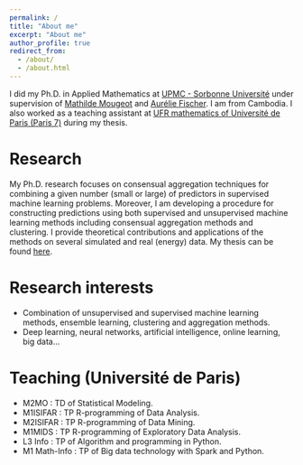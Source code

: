 ```yaml
---
permalink: /
title: "About me"
excerpt: "About me"
author_profile: true
redirect_from: 
  - /about/
  - /about.html
---
```


I did my Ph.D. in Applied Mathematics at [UPMC - Sorbonne Université](http://www.upmc.fr/en/) under supervision of [Mathilde Mougeot](https://sites.google.com/site/mougeotmathilde/) and [Aurélie Fischer](http://www.lpsm.paris/dw/doku.php?id=users:fischer:index). I am from Cambodia. I also worked as a teaching assistant at [UFR mathematics of Université de Paris (Paris 7)](https://www.math.univ-paris-diderot.fr/) during my thesis.
   
Research
======

My Ph.D. research focuses on consensual aggregation techniques for combining a given number (small or large) of predictors in supervised machine learning problems. Moreover, I am developing a procedure for constructing predictions using both supervised and unsupervised machine learning methods including consensual aggregation methods and clustering. I provide theoretical contributions and applications of the methods on several simulated and real (energy) data. My thesis can be found [here](/files/Thèse_Manuscrit_SotheaHAS.pdf).

Research interests
======

- Combination of unsupervised and supervised machine learning methods, ensemble learning, clustering and aggregation methods.
- Deep learning, neural networks, artificial intelligence, online learning, big data...

Teaching (Université de Paris)
======

- M2MO : TD of Statistical Modeling.
- M1ISIFAR : TP R-programming of Data Analysis.
- M2ISIFAR : TP R-programming of Data Mining.
- M1MIDS : TP R-programming of Exploratory Data Analysis.
- L3 Info : TP of Algorithm and programming in Python.
- M1 Math-Info : TP of Big data technology with Spark and Python.

